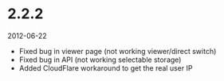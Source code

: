 # 2.2.2

2012-06-22

- Fixed bug in viewer page (not working viewer/direct switch)
- Fixed bug in API (not working selectable storage)
- Added CloudFlare workaround to get the real user IP

